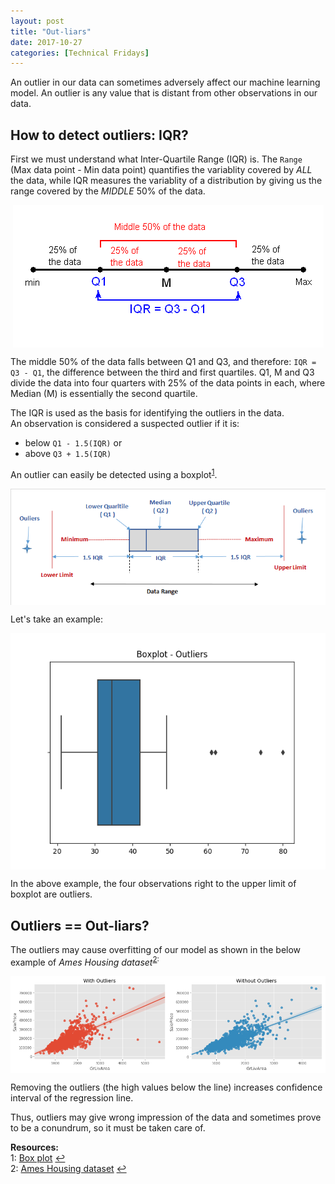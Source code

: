 ```yaml
---
layout: post
title: "Out-liars"
date: 2017-10-27
categories: [Technical Fridays]
---
```


An outlier in our data can sometimes adversely affect our machine learning model. An outlier is any value that is distant from other observations in our data.

## How to detect outliers: IQR?
First we must understand what Inter-Quartile Range (IQR) is. The `Range` (Max data point - Min data point) quantifies the variablity covered by *ALL* the data, while IQR measures the variablity of a distribution by giving us the range covered by the *MIDDLE* 50% of the data.

<img src="/img/IQR.gif" style="display: block; margin: auto; width: auto; max-width: 100%;">  

The middle 50% of the data falls between Q1 and Q3, and therefore: `IQR = Q3 - Q1`, the difference between the third and first quartiles. Q1, M and Q3 divide the data into four quarters with 25% of the data points in each, where Median (M) is essentially the second quartile.

The IQR is used as the basis for identifying the outliers in the data.  
An observation is considered a suspected outlier if it is:
* below `Q1 - 1.5(IQR)` or
* above `Q3 + 1.5(IQR)`

An outlier can easily be detected using a boxplot<sup id="a1">[1](#myfootnote1)</sup>.

<img src="/img/boxplot_outlier.png" style="display: block; margin: auto; width: auto; max-width: 100%;">  

Let's take an example:

<img src="/img/boxplot.png" style="display: block; margin: auto; width: auto; max-width: 100%;">  

In the above example, the four observations right to the upper limit of boxplot are outliers.

## Outliers == Out-liars?

The outliers may cause overfitting of our model as shown in the below example of *Ames Housing dataset*<sup id="a2">[2](#myfootnote2):

<img src="/img/outliers_kaggle.png" style="display: block; margin: auto; width: auto; max-width: 100%;">  

Removing the outliers (the high values below the line) increases confidence interval of the regression line.

Thus, outliers may give wrong impression of the data and sometimes prove to be a conundrum, so it must be taken care of.

**Resources:**  
<a name="myfootnote1"></a>1: [Box plot](https://en.wikipedia.org/wiki/Box_plot) [↩](#a1)  
<a name="myfootnote2"></a>2: [Ames Housing dataset](http://www.amstat.org/publications/jse/v19n3/decock.pdf) [↩](#a2)  
